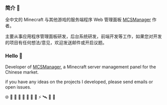 ### 简介 👋

全中文的 Minecraft 与其他游戏的服务端程序 Web 管理面板 [MCSManager](https://github.com/MCSManager) 作者。

主要从事应用程序管理面板研发，后台系统研发，前端开发等工作，如果您对开发的项目有任何想法/意见，欢迎发送邮件或开启议题。

### Hello 🚀

Developer of [MCSManager](https://github.com/MCSManager), a Minecraft server management panel for the Chinese market.

if you have any ideas on the projects I developed, please send emails or open issues.


🌐 💌 🥪 🍉 🥚 💩 🍎 🎈 ⚡ 🛰️ 🎃 🥯


